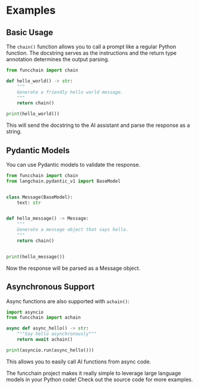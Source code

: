 # Examples

## Basic Usage

The `chain()` function allows you to call a prompt like a regular Python function. The docstring serves as the instructions and the return type annotation determines the output parsing.

```python
from funcchain import chain

def hello_world() -> str:
    """
    Generate a friendly hello world message.
    """
    return chain()

print(hello_world())
```

This will send the docstring to the AI assistant and parse the response as a string.

## Pydantic Models

You can use Pydantic models to validate the response.

```python
from funcchain import chain
from langchain.pydantic_v1 import BaseModel


class Message(BaseModel):
    text: str


def hello_message() -> Message:
    """
    Generate a message object that says hello.
    """
    return chain()


print(hello_message())
```

Now the response will be parsed as a Message object.

## Asynchronous Support

Async functions are also supported with `achain()`:

```python
import asyncio
from funcchain import achain

async def async_hello() -> str:
    """Say hello asynchronously"""
    return await achain()

print(asyncio.run(async_hello()))
```

This allows you to easily call AI functions from async code.

The funcchain project makes it really simple to leverage large language models in your Python code! Check out the source code for more examples.
